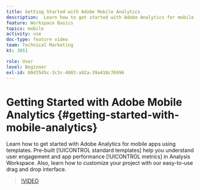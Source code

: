 ```yaml
---
title: Getting Started with Adobe Mobile Analytics
description:  Learn how to get started with Adobe Analytics for mobile apps using templates. Pre-built standard templates help you understand user engagement and app performance metrics in Analysis Workspace. Also, learn how to customize your project with our easy-to-use drag and drop interface.
feature: Workspace Basics
topics: mobile
activity: use
doc-type: feature video
team: Technical Marketing
kt: 3051

role: User
level: Beginner
exl-id: 80d3545c-3c3c-4003-a92a-39a410c76996
---
```

# Getting Started with Adobe Mobile Analytics {#getting-started-with-mobile-analytics}

 Learn how to get started with Adobe Analytics for mobile apps using templates. Pre-built [!UICONTROL standard templates] help you understand user engagement and app performance [!UICONTROL metrics] in Analysis Workspace. Also, learn how to customize your project with our easy-to-use drag and drop interface.

>[!VIDEO](https://video.tv.adobe.com/v/27826/?quality=12&learn=on)
